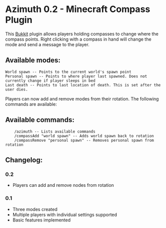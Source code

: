 Azimuth 0.2 - Minecraft Compass Plugin
=======================================

This [Bukkit](http://bukkit.org/) plugin allows players holding compasses to change where the compass points. Right clicking with a compass in hand will change the mode and send a message to the player.

Available modes:
----------------
	World spawn -- Points to the current world's spawn point
	Personal spawn -- Points to where player last spawned. Does not currently change if player sleeps in bed
	Last death -- Points to last location of death. This is set after the user dies.

Players can now add and remove modes from their rotation. The following commands are available:

Available commands:
-------------------
        /azimuth -- Lists available commands
        /compassAdd "world spawn" -- Adds world spawn back to rotation
        /compassRemove "personal spawn" -- Removes personal spawn from rotation


Changelog:
----------

### 0.2
  * Players can add and remove nodes from rotation

### 0.1
  * Three modes created
  * Multiple players with individual settings supported
  * Basic features implemented
